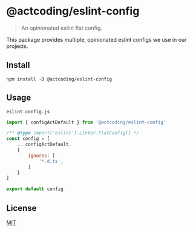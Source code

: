 # @actcoding/eslint-config

> An opinionated eslint flat config.

This package provides multiple, opinionated eslint configs we use in our projects.

## Install

```shell
npm install -D @actcoding/eslint-config
```

## Usage

`eslint.config.js`

```js
import { configActDefault } from '@actcoding/eslint-config'

/** @type import('eslint').Linter.FlatConfig[] */
const config = [
    ...configActDefault,
    {
        ignores: [
            '*.d.ts',
        ]
    }
]

export default config
```

## License

[MIT](LICENSE)
